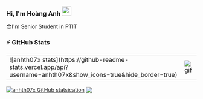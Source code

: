 ### Hi, I'm Hoàng Anh <img src="https://media.giphy.com/media/hvRJCLFzcasrR4ia7z/giphy.gif" width="25px">


😎I'm Senior Student in PTIT


### :zap: GitHub Stats

<table>
<tr>
  <td width="48%">
   ![anhth07x stats](https://github-readme-stats.vercel.app/api?username=anhth07x&show_icons=true&hide_border=true)
  </td>
  <td width="52%"><img alt="gif" align="right" src="https://media3.giphy.com/media/3wqWPVpbGjSApVUPKr/giphy.gif"/></td>
</tr>
<table>

 <a href="https://github.com/anhth07x">
 <img align="center" src="https://github-readme-stats.vercel.app/api?username=anhth07x&show_icons=true&title_color=ffffff&icon_color=bb2acf&text_color=daf7dc&bg_color=151515" alt="anhth07x GitHub statsication" />
</a>

<a href="https://github.com/anhth07x">
  <img align="center" src="https://github-readme-stats.vercel.app/api/top-langs?username=anhth07x&show_icons=true&title_color=ffffff&icon_color=bb2acf&text_color=daf7dc&bg_color=151515" />
</a>


<br />
<br />
  



